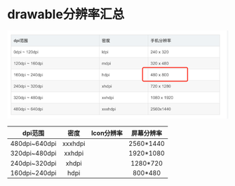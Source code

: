 # drawable分辨率汇总

![](/assets/移动架构师-Android框架体系-常用View-分辨率-1.png)

|dpi范围|密度|Icon分辨率|屏幕分辨率|
|:---:|:---:|:---:|:---:|
|480dpi~640dpi|xxxhdpi||2560*1440|
|320dpi~480dpi|xxhdpi||1920*1080|
|240dpi~320dpi| xhdpi||1280*720|
|160dpi~240dpi| hdpi||800*480|



































